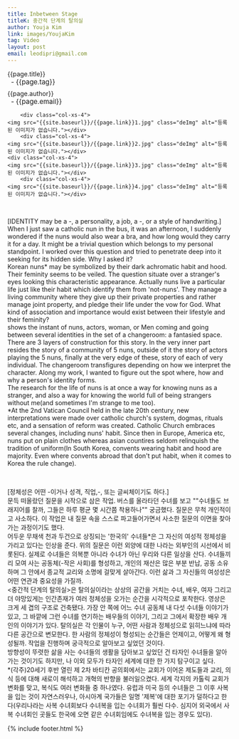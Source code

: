 ```yaml
---
title: Inbetween Stage
titleK: 중간적 단계의 탈의실
author: Youja Kim
link: images/YoujaKim
tag: Video
layout: post
email: leodipri@gmail.com
---	
```


<div class="container">

<div class="deDep">
{{page.title}}<br>
<p style="font-size:15px; margin:0px; padding:0px 0px 0px 8px; margin:0px 0px 8px 0px;">- {{page.tag}}</p>
{{page.author}}<br>
<p style="font-size:15px; margin:0px; padding:0px 0px 0px 8px;">- {{page.email}}</p>
</div>


<div class="row" class="imgcolor">
	
		<div class="col-xs-4">
	<img src="{{site.baseurl}}/{{page.link}}1.jpg" class="deImg" alt="등록된 이미지가 없습니다."></div>
		<div class="col-xs-4">
	<img src="{{site.baseurl}}/{{page.link}}2.jpg" class="deImg" alt="등록된 이미지가 없습니다."></div>
	<div class="col-xs-4">
	<img src="{{site.baseurl}}/{{page.link}}3.jpg" class="deImg" alt="등록된 이미지가 없습니다."></div>
		<div class="col-xs-4">
	<img src="{{site.baseurl}}/{{page.link}}4.jpg" class="deImg" alt="등록된 이미지가 없습니다."></div>
	
</div>
<br>

<div class="det lato">



[IDENTITY may be a -, a personality, a job, a -, or a style of handwriting.]
<br>
When I just saw a catholic nun in the bus, it was an afternoon, I suddenly wondered if the nuns would also wear a bra, and how long would they carry it for a day. It might be a trivial question which belongs to my personal standpoint. I worked over this question and tried to penetrate deep into it seeking for its hidden side. Why I asked it?
<br>
Korean nuns* may be symbolized by their dark achromatic habit and hood. Their feminity seems to be veiled. The question situate over a stranger's eyes looking this characteristic appearance. Actually nuns live a particular life just like their habit which identify them from 'not-nuns'. They manage a living community where they give up their private properties and rather manage joint property, and pledge their life under the vow for God. What kind of association and importance would exist between their lifestyle and their feminity?
<br>
<Inbetween Stage> shows the instant of nuns, actors, woman, or Men coming and going between several identities in the set of a changeroom: a fantasied space. There are 3 layers of construction for this story. In the very inner part resides the story of a community of 5 nuns, outside of it the story of actors playing the 5 nuns, finally at the very edge of these, story of each of very individual. The changeroom transfigures depending on how we interpret the character. Along my work, I wanted to figure out the spot where, how and why a person's identity forms.
<br>
The research for the life of nuns is at once a way for knowing nuns as a stranger, and also a way for knowing the world full of being strangers without me(and sometimes I'm strange to me too).
<br>
*At the 2nd Vatican Council held in the late 20th century, new interpretations were made over catholic church's system, dogmas, rituals etc, and a sensation of reform was created. Catholic Church embraces several changes, including nuns' habit. Since then in Europe, America etc, nuns put on plain clothes whereas asian countires seldom relinquish the tradition of uniform(In South Korea, convents wearing habit and hood are majority. Even where convents abroad that don't put habit, when it comes to Korea the rule change). 



</div>

<br>

<div class="noto">

[정체성은 어떤 -이거나 성격, 직업,-, 또는 글씨체이기도 하다.] 
<br>
문득 떠올랐던 질문을 시작으로 삼은 작업. 버스를 올라타던 수녀를 보고 ""수녀들도 브래지어를 찰까, 그들은 하루 평균 몇 시간쯤 착용하나"" 궁금했다. 질문은 무척 개인적이고 사소하다. 이 작업은 내 질문 속을 스스로 파고들어가면서 사소한 질문의 이면을 찾아가는 과정이기도 했다.
<br>
어두운 무채색 천과 두건으로 상징되는 '한국의' 수녀들*은 그 자신의 여성적 정체성을 가리고 있다는 인상을 준다. 위의 질문은 이런 외양에 대한 나라는 외부인의 시선에서 비롯된다. 실제로 수녀들은 의복뿐 아니라 수녀가 아닌 우리와 다른 일상을 산다. 수녀들끼리 모여 사는 공동체(-작은 사회)를 형성하고, 개인의 재산은 많은 부분 반납, 공동 소유하며 그 안에서 종교적 교리와 소명에 걸맞게 살아간다. 이런 삶과 그 자신들의 여성성은 어떤 연관과 중요성을 가질까.
<br>
<중간적 단계의 탈의실>은 탈의실이라는 상상의 공간을 거치는 수녀, 배우, 여자 그리고 더 야망있게는 인간존재가 여러 정체성을 오가는 순간을 시각적으로 포착한다. 영상은 크게 세 겹의 구조로 건축됐다. 가장 안 쪽에 어느 수녀 공동체 내 다섯 수녀들 이야기가 있고, 그 바깥에 그런 수녀를 연기하는 배우들의 이야기, 그리고 그에서 확장한 배우 개인의 이야기가 있다. 탈의실은 각 인물이 누구, 어떤 사람과 정체성으로 읽히느냐에 따라 다른 공간으로 변모한다. 한 사람의 정체성이 형성되는 순간들은 언제이고, 어떻게 왜 형성될까. 작업을 진행하며 궁극적으로 알아보고 싶었던 것이다.
<br>
방향성이 뚜렷한 삶을 사는 수녀들의 생활을 담아보고 싶었던 건 타자인 수녀들을 알아가는 것이기도 하지만, 나 이외 모두가 타자인 세계에 대한 한 가지 탐구이고 싶다.
<br>
*(각주)20세기 후반 열린 제 2차 바티칸 공의회에서는 교회가 이어온 제도들과 교리, 의식 등에 대해 새로이 해석하고 개혁의 반향을 불러일으켰다. 세계 각지의 카톨릭 교회가 변화를 맞고, 복식도 여러 변화들 중 하나였다. 유럽과 미국 등의 수녀들은 그 이후 사복을 입는 것이 자연스러우나, 아시아계 국가들은 일명 '제복'에 대한 포기가 덜하다고 한다(우리나라는 사복 수녀회보다 수녀복을 입는 수녀회가 훨씬 다수. 심지어 외국에서 사복 수녀회인 곳들도 한국에 오면 같은 수녀회임에도 수녀복을 입는 경우도 있다).


</div>
 {% include footer.html %}